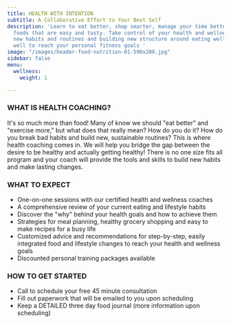 ```yaml
---
title: HEALTH WITH INTENTION
subtitle: A Collaborative Effort to Your Best Self
description: 'Learn to eat better, shop smarter, manage your time better, prepare
  foods that are easy and tasty. Take control of your health and wellness by learning
  new habits and routines and building new structure around eating well and feeling
  well to reach your personal fitness goals '
image: "/images/header-food-nutrition-01-590x200.jpg"
sidebar: false
menu:
  wellness:
    weight: 1

---
```

### **WHAT IS HEALTH COACHING?**

It's so much more than food!  Many of know we should "eat better" and "exercise more," but what does that really mean?  How do you do it? How do you break bad habits and build new, sustainable routines?  This is where health coaching comes in.  We will help you bridge the gap between the desire to be healthy and actually getting healthy!  There is no one size fits all program and your coach will provide the tools and skills to build new habits and make lasting changes.

### **WHAT TO EXPECT**

* One-on-one sessions with our certified health and wellness coaches
* A comprehensive review of your current eating and lifestyle habits
* Discover the "why" behind your health goals and how to achieve them
* Strategies for meal planning, healthy grocery shopping and easy to make recipes for a busy life
* Customized advice and recommendations for step-by-step, easily integrated food and lifestyle changes to reach your health and wellness goals
* Discounted personal training packages available

### **HOW TO GET STARTED**

* Call to schedule your free 45 minute consultation
* Fill out paperwork that will be emailed to you upon scheduling
* Keep a DETAILED three day food journal (more information upon scheduling)